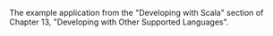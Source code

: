 The example application from the "Developing with Scala" section of Chapter 13, "Developing with Other Supported Languages".